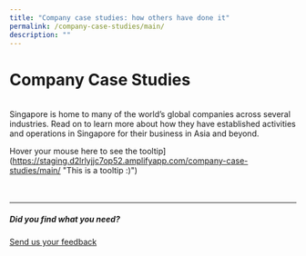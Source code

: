 ```yaml
---
title: "Company case studies: how others have done it"
permalink: /company-case-studies/main/
description: ""
---
```

# Company Case Studies
<br>
Singapore is home to many of the world’s global companies across several industries. Read on to learn more about how they have established activities and operations in Singapore for their business in Asia and beyond.<br>

Hover your mouse here to see the tooltip](https://staging.d2lrlyjjc7op52.amplifyapp.com/company-case-studies/main/ "This is a tooltip :)")
<br>
<br>
<br>

<hr>

##### Did you find what you need?
[Send us your feedback](https://form.gov.sg/642693623cb98f001239be0d)